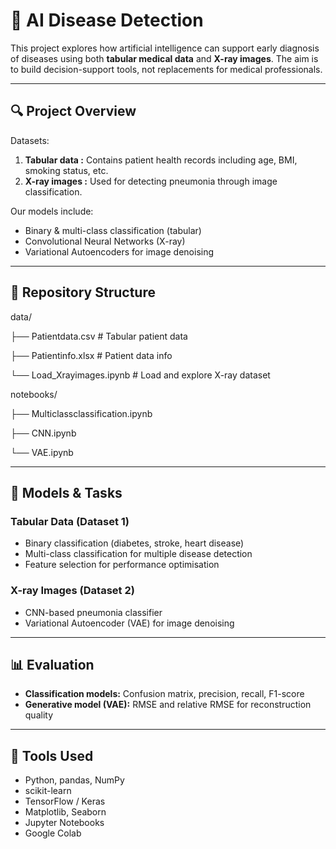# 🧠 AI Disease Detection

This project explores how artificial intelligence can support early diagnosis of diseases using both **tabular medical data** and **X-ray images**. The aim is to build decision-support tools, not replacements for medical professionals.

---

## 🔍 Project Overview

Datasets:
1. **Tabular data :** Contains patient health records including age, BMI, smoking status, etc.
2. **X-ray images :** Used for detecting pneumonia through image classification.

Our models include:
- Binary & multi-class classification (tabular)
- Convolutional Neural Networks (X-ray)
- Variational Autoencoders for image denoising

---

## 📁 Repository Structure

data/

├── Patientdata.csv # Tabular patient data

├── Patientinfo.xlsx # Patient data info

└── Load_Xrayimages.ipynb # Load and explore X-ray dataset

notebooks/

├── Multiclassclassification.ipynb

├── CNN.ipynb

└── VAE.ipynb

---

## 🧪 Models & Tasks

### Tabular Data (Dataset 1)
- Binary classification (diabetes, stroke, heart disease)
- Multi-class classification for multiple disease detection
- Feature selection for performance optimisation

### X-ray Images (Dataset 2)
- CNN-based pneumonia classifier
- Variational Autoencoder (VAE) for image denoising

---

## 📊 Evaluation

- **Classification models:** Confusion matrix, precision, recall, F1-score
- **Generative model (VAE):** RMSE and relative RMSE for reconstruction quality

---

## 🔧 Tools Used

- Python, pandas, NumPy
- scikit-learn
- TensorFlow / Keras
- Matplotlib, Seaborn
- Jupyter Notebooks
- Google Colab
